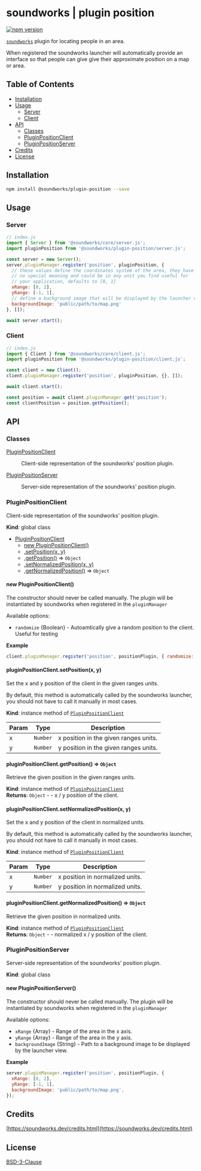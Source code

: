 # soundworks | plugin position
<p><sc-icon icon="github" href="https://github.com/collective-soundworks/soundworks-plugin-position/tree/v4"></sc-icon></p>

[![npm version](https://badge.fury.io/js/@soundworks%2Fplugin-position.svg)](https://badge.fury.io/js/@soundworks%2Fplugin-position)

[`soundworks`](https://soundworks.dev) plugin for locating people in an area. 

When registered the soundworks launcher will automatically provide an interface so that people can give give their approximate position on a map or area.

## Table of Contents

<!-- toc -->

- [Installation](#installation)
- [Usage](#usage)
  * [Server](#server)
  * [Client](#client)
- [API](#api)
  * [Classes](#classes)
  * [PluginPositionClient](#pluginpositionclient)
  * [PluginPositionServer](#pluginpositionserver)
- [Credits](#credits)
- [License](#license)

<!-- tocstop -->

## Installation

```sh
npm install @soundworks/plugin-position --save
```

## Usage

### Server

```js
// index.js
import { Server } from '@soundworks/core/server.js';
import pluginPosition from '@soundworks/plugin-position/server.js';

const server = new Server();
server.pluginManager.register('position', pluginPosition, {
  // these values define the coordinates system of the area, they have
  // no special meaning and could be in any unit you find useful for
  // your application, defaults to [0, 1]
  xRange: [0, 2],
  yRange: [-1, 1],
  // define a background image that will be displayed by the launcher view
  backgroundImage: 'public/path/to/map.png'
}, []);

await server.start();
```

### Client

```js
// index.js
import { Client } from '@soundworks/core/client.js';
import pluginPosition from '@soundworks/plugin-position/client.js';

const client = new Client();
client.pluginManager.register('position', pluginPosition, {}, []);

await client.start();

const position = await client.pluginManager.get('position');
const clientPosition = position.getPosition();
```

## API

<!-- api -->

### Classes

<dl>
<dt><a href="#PluginPositionClient">PluginPositionClient</a></dt>
<dd><p>Client-side representation of the soundworks&#39; position plugin.</p>
</dd>
<dt><a href="#PluginPositionServer">PluginPositionServer</a></dt>
<dd><p>Server-side representation of the soundworks&#39; position plugin.</p>
</dd>
</dl>

<a name="PluginPositionClient"></a>

### PluginPositionClient
Client-side representation of the soundworks' position plugin.

**Kind**: global class  

* [PluginPositionClient](#PluginPositionClient)
    * [new PluginPositionClient()](#new_PluginPositionClient_new)
    * [.setPosition(x, y)](#PluginPositionClient+setPosition)
    * [.getPosition()](#PluginPositionClient+getPosition) ⇒ <code>Object</code>
    * [.setNormalizedPosition(x, y)](#PluginPositionClient+setNormalizedPosition)
    * [.getNormalizedPosition()](#PluginPositionClient+getNormalizedPosition) ⇒ <code>Object</code>

<a name="new_PluginPositionClient_new"></a>

#### new PluginPositionClient()
The constructor should never be called manually. The plugin will be
instantiated by soundworks when registered in the `pluginManager`

Available options:
- `randomize` {Boolean} - Autoamtically give a random position to the client.
  Useful for testing

**Example**  
```js
client.pluginManager.register('position', positionPlugin, { randomize: true });
```
<a name="PluginPositionClient+setPosition"></a>

#### pluginPositionClient.setPosition(x, y)
Set the x and y position of the client in the given ranges units.

By default, this method is automatically called by the soundworks launcher,
you should not have to call it manually in most cases.

**Kind**: instance method of [<code>PluginPositionClient</code>](#PluginPositionClient)  

| Param | Type | Description |
| --- | --- | --- |
| x | <code>Number</code> | x position in the given ranges units. |
| y | <code>Number</code> | y position in the given ranges units. |

<a name="PluginPositionClient+getPosition"></a>

#### pluginPositionClient.getPosition() ⇒ <code>Object</code>
Retrieve the given position in the given ranges units.

**Kind**: instance method of [<code>PluginPositionClient</code>](#PluginPositionClient)  
**Returns**: <code>Object</code> - - x / y position of the client.  
<a name="PluginPositionClient+setNormalizedPosition"></a>

#### pluginPositionClient.setNormalizedPosition(x, y)
Set the x and y position of the client in normalized units.

By default, this method is automatically called by the soundworks launcher,
you should not have to call it manually in most cases.

**Kind**: instance method of [<code>PluginPositionClient</code>](#PluginPositionClient)  

| Param | Type | Description |
| --- | --- | --- |
| x | <code>Number</code> | x position in normalized units. |
| y | <code>Number</code> | y position in normalized units. |

<a name="PluginPositionClient+getNormalizedPosition"></a>

#### pluginPositionClient.getNormalizedPosition() ⇒ <code>Object</code>
Retrieve the given position in normalized units.

**Kind**: instance method of [<code>PluginPositionClient</code>](#PluginPositionClient)  
**Returns**: <code>Object</code> - - normalized x / y position of the client.  
<a name="PluginPositionServer"></a>

### PluginPositionServer
Server-side representation of the soundworks' position plugin.

**Kind**: global class  
<a name="new_PluginPositionServer_new"></a>

#### new PluginPositionServer()
The constructor should never be called manually. The plugin will be
instantiated by soundworks when registered in the `pluginManager`

Available options:
- `xRange` {Array} - Range of the area in the x axis.
- `yRange` {Array} - Range of the area in the y axis.
- `backgroundImage` {String} - Path to a background image to be displayed
  by the launcher view.

**Example**  
```js
server.pluginManager.register('position', positionPlugin, {
  xRange: [0, 2],
  yRange: [-1, 1],
  backgroundImage: 'public/path/to/map.png',
});
```

<!-- apistop -->

## Credits

[https://soundworks.dev/credits.html](https://soundworks.dev/credits.html)

## License

[BSD-3-Clause](./LICENSE)
